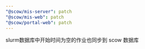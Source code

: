 ```yaml
---
"@scow/mis-server": patch
"@scow/mis-web": patch
"@scow/portal-web": patch
---
```


slurm数据库中开始时间为空的作业也同步到 scow 数据库
